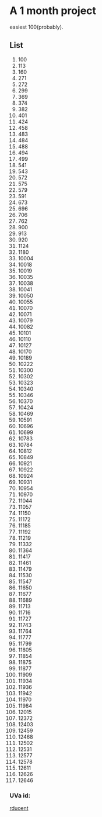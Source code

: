 # A 1 month project

easiest 100(probably).

## List

<ol type="1">
  <li>100</li>
  <li>113</li>
  <li>160</li>
  <li>271</li>
  <li>272</li>
  <li>299</li>
  <li>369</li>
  <li>374</li>
  <li>382</li>
  <li>401</li>
  <li>424</li>
  <li>458</li>
  <li>483</li>
  <li>484</li>
  <li>488</li>
  <li>494</li>
  <li>499</li>
  <li>541</li>
  <li>543</li>
  <li>572</li>
  <li>575</li>
  <li>579</li>
  <li>591</li>
  <li>673</li>
  <li>696</li>
  <li>706</li>
  <li>762</li>
  <li>900</li>
  <li>913</li>
  <li>920</li>
  <li>1124</li>
  <li>1180</li>
  <li>10004</li>
  <li>10018</li>
  <li>10019</li>
  <li>10035</li>
  <li>10038</li>
  <li>10041</li>
  <li>10050</li>
  <li>10055</li>
  <li>10070</li>
  <li>10071</li>
  <li>10079</li>
  <li>10082</li>
  <li>10101</li>
  <li>10110</li>
  <li>10127</li>
  <li>10170</li>
  <li>10189</li>
  <li>10222</li>
  <li>10300</li>
  <li>10302</li>
  <li>10323</li>
  <li>10340</li>
  <li>10346</li>
  <li>10370</li>
  <li>10424</li>
  <li>10469</li>
  <li>10591</li>
  <li>10696</li>
  <li>10699</li>
  <li>10783</li>
  <li>10784</li>
  <li>10812</li>
  <li>10849</li>
  <li>10921</li>
  <li>10922</li>
  <li>10924</li>
  <li>10931</li>
  <li>10954</li>
  <li>10970</li>
  <li>11044</li>
  <li>11057</li>
  <li>11150</li>
  <li>11172</li>
  <li>11185</li>
  <li>11192</li>
  <li>11219</li>
  <li>11332</li>
  <li>11364</li>
  <li>11417</li>
  <li>11461</li>
  <li>11479</li>
  <li>11530</li>
  <li>11547</li>
  <li>11650</li>
  <li>11677</li>
  <li>11689</li>
  <li>11713</li>
  <li>11716</li>
  <li>11727</li>
  <li>11743</li>
  <li>11764</li>
  <li>11777</li>
  <li>11799</li>
  <li>11805</li>
  <li>11854</li>
  <li>11875</li>
  <li>11877</li>
  <li>11909</li>
  <li>11934</li>
  <li>11936</li>
  <li>11942</li>
  <li>11970</li>
  <li>11984</li>
  <li>12015</li>
  <li>12372</li>
  <li>12403</li>
  <li>12459</li>
  <li>12468</li>
  <li>12502</li>
  <li>12531</li>
  <li>12577</li>
  <li>12578</li>
  <li>12611</li>
  <li>12626</li>
  <li>12646</li>
</ol>

### UVa id:

[rduoent](https://uhunt.onlinejudge.org/id/395690)
